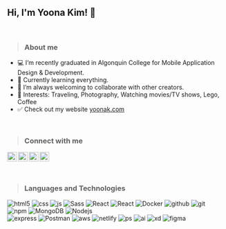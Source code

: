 ## Hi, I'm Yoona Kim! 👋

<br/>

> ### About me
- 💻 I’m recently graduated in Algonquin College for Mobile Application Design & Development.  
- 🌱 Currently learning everything. 
- 👯 I’m always welcoming to collaborate with other creators. 
- 💬 Interests: Traveling, Photography, Watching movies/TV shows, Lego, Coffee 
- ✅ Check out my website <a href="https://yoonak.com">yoonak.com</a>

<br/>

> ### Connect with me
<p>
  <a href="mailto:isyoonakim@gmail.com">
    <img align="left" alt="Yoona's Github" width="22px" src="https://cdn.jsdelivr.net/npm/simple-icons@v3/icons/gmail.svg" />
  </a>
  <a href="https://www.linkedin.com/in/yoona-k/">
    <img align="left" alt="Yoona's Linkdein" width="22px" src="https://cdn.jsdelivr.net/npm/simple-icons@v3/icons/linkedin.svg" />
  </a>
  <a href="https://instagram.com/__yoonak/">
    <img align="left" alt="Yoona's Instagram" width="22px" src="https://cdn.jsdelivr.net/npm/simple-icons@v3/icons/instagram.svg" />
  </a>
  <a href="https://www.facebook.com/imyoonak/">
    <img align="left" alt="Yoona's Facebook" width="22px" src="https://cdn.jsdelivr.net/npm/simple-icons@v3/icons/facebook.svg" />
  </a>
</p>

<br/>
<br/>
<br/>

> ### Languages and Technologies
<p>
  <img alt="html5" src="https://img.shields.io/badge/-HTML5-E34F26?style=flat-square&logo=html5&logoColor=white" />
  <img alt="css" src="https://img.shields.io/badge/-CSS3-2965f1?style=flat-square&logo=css3&logoColor=ffffff" />
  <img alt="js" src="https://img.shields.io/badge/-JavaScript-F0DB4F?style=flat-square&logo=javascript&logoColor=ffffff" />
  <img alt="Sass" src="https://img.shields.io/badge/-Sass-CC6699?style=flat-square&logo=sass&logoColor=white" />
  <img alt="React" src="https://img.shields.io/badge/-React-45b8d8?style=flat-square&logo=react&logoColor=white" />
   <img alt="React" src="https://img.shields.io/badge/-ReactNative-45b8e8?style=flat-square&logo=react&logoColor=white" />
  <img alt="Docker" src="https://img.shields.io/badge/-Docker-46a2f1?style=flat-square&logo=docker&logoColor=white" />
  <img alt="github" src="https://img.shields.io/badge/-GitHub-211F1F?style=flat-square&logo=github&logoColor=ffffff" />
  <img alt="git" src="https://img.shields.io/badge/-Git-F05032?style=flat-square&logo=git&logoColor=white" />
  <img alt="npm" src="https://img.shields.io/badge/-NPM-CB3837?style=flat-square&logo=npm&logoColor=white" />
  <img alt="MongoDB" src="https://img.shields.io/badge/-MongoDB-13aa52?style=flat-square&logo=mongodb&logoColor=white" />
  <img alt="Nodejs" src="https://img.shields.io/badge/-Nodejs-43853d?style=flat-square&logo=Node.js&logoColor=white" />
    <br>
  <img alt="express" src="https://img.shields.io/badge/express.js-%23404d59.svg?style=flat-square&logo=express&logoColor=%2361DAFB" />
  <img alt="Postman" src="https://img.shields.io/badge/Postman-FF6C37?style=flat-square&logo=postman&logoColor=red" />
  <img alt="aws" src="https://img.shields.io/badge/-AWS-FF9900?style=flat-square&logo=amazon-aws&logoColor=ffffff" />
  <img alt="netlify" src="https://img.shields.io/badge/-Netlify-00AD9F?style=flat-square&logo=netlify&logoColor=ffffff" />
  <img alt="ps" src="https://img.shields.io/badge/adobephotoshop-%2331A8FF.svg?style=flat-square&logo=adobephotoshop&logoColor=white" />
  <img alt="ai" src="https://img.shields.io/badge/adobeillustrator-%23FF9A00.svg?style=flat-square&logo=adobeillustrator&logoColor=white" />
  <img alt="xd" src="https://img.shields.io/badge/adobexd-%23FF26BE.svg?style=flat-square&logo=adobexd&logoColor=white" />
  <img alt="figma" src="https://img.shields.io/badge/figma-%23F24E1E.svg?style=flat-square&logo=figma&logoColor=white" />
</p>
